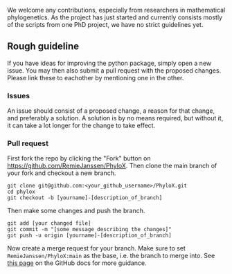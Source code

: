 We welcome any contributions, especially from researchers in mathematical phylogenetics.
As the project has just started and currently consists mostly of the scripts from one PhD project, we have no strict guidelines yet.

## Rough guideline
If you have ideas for improving the python package, simply open a new issue.
You may then also submit a pull request with the proposed changes.
Please link these to eachother by mentioning one in the other.

### Issues
An issue should consist of a proposed change, a reason for that change, and preferably a solution.
A solution is by no means required, but without it, it can take a lot longer for the change to take effect.

### Pull request
First fork the repo by clicking the "Fork" button on https://github.com/RemieJanssen/PhyloX. Then clone the main branch of your fork and checkout a new branch.
```
git clone git@github.com:<your_github_username>/PhyloX.git
cd phylox
git checkout -b [yourname]-[description_of_branch]
```

Then make some changes and push the branch.
```
git add [your changed file]
git commit -m "[some message describing the changes]"
git push -u origin [yourname]-[description_of_branch]
```

Now create a merge request for your branch. Make sure to set `RemieJanssen/PhyloX:main` as the base, i.e. the branch to merge into. See [this page](https://docs.github.com/en/pull-requests/collaborating-with-pull-requests/proposing-changes-to-your-work-with-pull-requests/creating-a-pull-request-from-a-fork) on the GitHub docs for more guidance.

